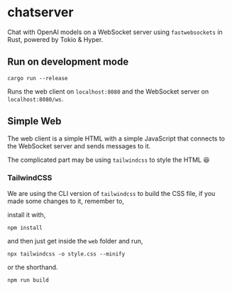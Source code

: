 # chatserver

Chat with OpenAI models on a WebSocket server using `fastwebsockets` in Rust, powered by Tokio & Hyper.

## Run on development mode

    cargo run --release

Runs the web client on `localhost:8080` and the WebSocket server on `localhost:8080/ws`.

## Simple Web

The web client is a simple HTML with a simple JavaScript that connects to the WebSocket server and sends messages to it.

The complicated part may be using `tailwindcss` to style the HTML :laughing:

### TailwindCSS

We are using the CLI version of `tailwindcss` to build the CSS file, if you made some changes to it, remember to,

install it with,

    npm install

and then just get inside the `web` folder and run,

    npx tailwindcss -o style.css --minify

or the shorthand.

    npm run build
